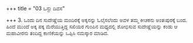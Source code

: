+++
title = "03 ಒನ್ದು ದಿವಸ"

+++
3. ಒಂದು ದಿನ ಸುದೇಷ್ಣೆಯ ಮಂದಿರಕ್ಕೆ ಅಕ್ಕನನ್ನು ಓಲೈಸಲೆಂದು ಅವಳ ತಮ್ಮ ಕೀಚಕನು ಅಂತಃಪುರಕ್ಕೆ ಬಂದ.  ಹಿಂದೆ ಮುಂದೆ ಅಕ್ಕ ಪಕ್ಕ ಮೆರೆಯುತ್ತಿದ್ದ ಸಖಿಯರ ಗುಂಪಿನ ಮಧ್ಯದಲ್ಲಿ ಶೋಭಿಸುವ ಸುದೇಷ್ಣೆಯನ್ನು ಕಂಡು ಆ ಮಹಾವೀರನು ತಂದಿದ್ದ ಕಾಣಿಕೆಯನ್ನು ಒಪ್ಪಿಸಿ ನಮಸ್ಕಾರ ಮಾಡಿದ.